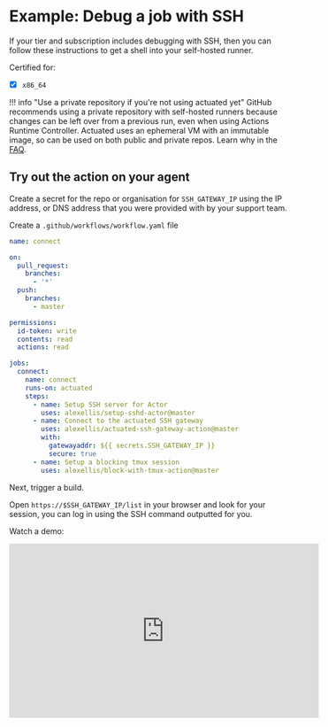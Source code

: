 # Example: Debug a job with SSH

If your tier and subscription includes debugging with SSH, then you can follow these instructions to get a shell into your self-hosted runner.

Certified for:

- [x] `x86_64`

!!! info "Use a private repository if you're not using actuated yet"
    GitHub recommends using a private repository with self-hosted runners because changes can be left over from a previous run, even when using Actions Runtime Controller. Actuated uses an ephemeral VM with an immutable image, so can be used on both public and private repos. Learn why in the [FAQ](/faq).

## Try out the action on your agent

Create a secret for the repo or organisation for `SSH_GATEWAY_IP` using the IP address, or DNS address that you were provided with by your support team.

Create a `.github/workflows/workflow.yaml` file

```yaml
name: connect

on:
  pull_request:
    branches:
      - '*'
  push:
    branches:
      - master

permissions:
  id-token: write
  contents: read
  actions: read

jobs:
  connect:
    name: connect
    runs-on: actuated
    steps:
      - name: Setup SSH server for Actor
        uses: alexellis/setup-sshd-actor@master
      - name: Connect to the actuated SSH gateway
        uses: alexellis/actuated-ssh-gateway-action@master
        with:
          gatewayaddr: ${{ secrets.SSH_GATEWAY_IP }}
          secure: true
      - name: Setup a blocking tmux session
        uses: alexellis/block-with-tmux-action@master
```

Next, trigger a build.

Open `https://$SSH_GATEWAY_IP/list` in your browser and look for your session, you can log in using the SSH command outputted for you.

Watch a demo:

<iframe width="560" height="315" src="https://www.youtube.com/embed/l9VuQZ4a5pc" title="YouTube video player" frameborder="0" allow="accelerometer; autoplay; clipboard-write; encrypted-media; gyroscope; picture-in-picture" allowfullscreen></iframe>
